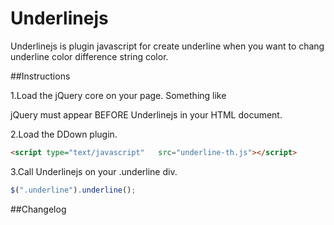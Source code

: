 Underlinejs
=======

Underlinejs is plugin javascript for create underline when you want to chang underline color difference string color.

##Instructions

1.Load the jQuery core on your page. Something like 

jQuery must appear BEFORE Underlinejs in your HTML document. 

2.Load the DDown plugin.
```html
<script type="text/javascript"   src="underline-th.js"></script> 
```

3.Call Underlinejs on your .underline div.
```javascript
$(".underline").underline();
```

##Changelog
